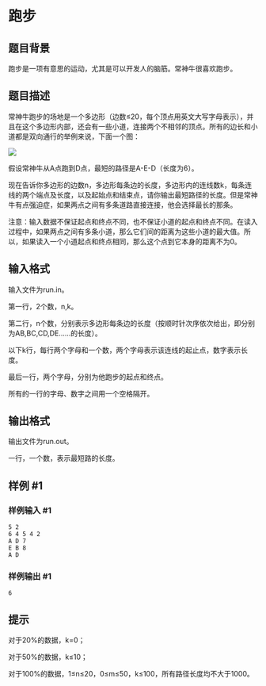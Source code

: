 # 跑步

## 题目背景

跑步是一项有意思的运动，尤其是可以开发人的脑筋。常神牛很喜欢跑步。

## 题目描述

常神牛跑步的场地是一个多边形（边数≤20，每个顶点用英文大写字母表示），并且在这个多边形内部，还会有一些小道，连接两个不相邻的顶点。所有的边长和小道都是双向通行的举例来说，下面一个图：

![](https://cdn.luogu.com.cn/upload/pic/1049.png)

假设常神牛从A点跑到D点，最短的路径是A-E-D（长度为6）。

现在告诉你多边形的边数n，多边形每条边的长度，多边形内的连线数k，每条连线的两个端点及长度，以及起始点和结束点，请你输出最短路径的长度。但是常神牛有点强迫症，如果两点之间有多条道路直接连接，他会选择最长的那条。

注意：输入数据不保证起点和终点不同，也不保证小道的起点和终点不同。在读入过程中，如果两点之间有多条小道，那么它们间的距离为这些小道的最大值。所以，如果读入一个小道起点和终点相同，那么这个点到它本身的距离不为0。

## 输入格式

输入文件为run.in。

第一行，2个数，n,k。

第二行，n个数，分别表示多边形每条边的长度（按顺时针次序依次给出，即分别为AB,BC,CD,DE……的长度）。

以下k行，每行两个字母和一个数，两个字母表示该连线的起止点，数字表示长度。

最后一行，两个字母，分别为他跑步的起点和终点。

所有的一行的字母、数字之间用一个空格隔开。

## 输出格式

输出文件为run.out。

一行，一个数，表示最短路的长度。

## 样例 #1

### 样例输入 #1

```
5 2
6 4 5 4 2
A D 7
E B 8
A D
```

### 样例输出 #1

```
6
```

## 提示

对于20%的数据，k=0；

对于50%的数据，k≤10；

对于100%的数据，1≤n≤20，0≤m≤50，k≤100，所有路径长度均不大于1000。